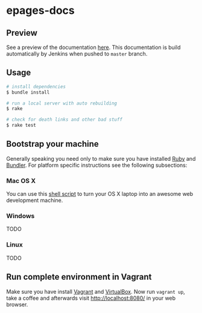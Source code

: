 # epages-docs

## Preview

See a preview of the documentation [here][epagesdocs]. This documentation is build automatically by Jenkins when pushed to `master` branch.

## Usage

~~~ bash
# install dependencies
$ bundle install

# run a local server with auto rebuilding
$ rake

# check for death links and other bad stuff
$ rake test
~~~

## Bootstrap your machine

Generally speaking you need only to make sure you have installed [Ruby][ruby] and [Bundler][bundler]. For platform specific instructions see the following subsections:

### Mac OS X

You can use this [shell script][bootstrap-macosx] to turn your OS X laptop into an awesome web development machine.

### Windows

TODO

### Linux

TODO

## Run complete environment in Vagrant

Make sure you have install [Vagrant][vagrant] and [VirtualBox][virtualbox]. Now run `vagrant up`, take a coffee and afterwards visit [http://localhost:8080/](http://localhost:8080/) in your web browser.

[epagesdocs]: http://developer.epages.com/
[ruby]: https://www.ruby-lang.org/
[bundler]: http://bundler.io/

[bootstrap-macosx]: https://github.com/thoughtbot/laptop

[vagrant]: https://www.vagrantup.com/
[virtualbox]: https://www.virtualbox.org/
